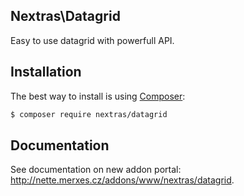 ## Nextras\Datagrid

Easy to use datagrid with powerfull API.

## Installation

The best way to install is using [Composer](http://getcomposer.org/):

```sh
$ composer require nextras/datagrid
```

## Documentation

See documentation on new addon portal: http://nette.merxes.cz/addons/www/nextras/datagrid.
